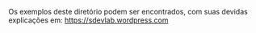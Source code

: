 Os exemplos deste diretório podem ser encontrados, com suas devidas explicações em:
https://sdevlab.wordpress.com
